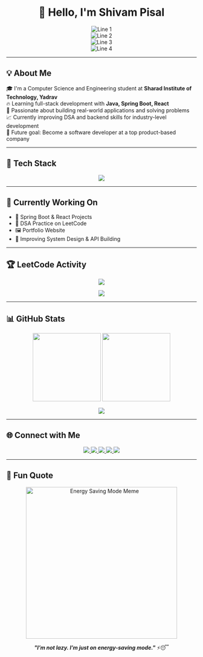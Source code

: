 <h1 align="center">👋 Hello, I'm Shivam Pisal</h1>
<p align="center">
  <img src="https://readme-typing-svg.demolab.com?font=Fira+Code&color=00FFFF&pause=1000&center=true&vCenter=true&width=435&lines=Full+Stack+Java+Developer" alt="Line 1" />
  <br>
  <img src="https://readme-typing-svg.demolab.com?font=Fira+Code&color=FF61A6&pause=1000&center=true&vCenter=true&width=435&lines=Spring+Boot+%7C+React" alt="Line 2" />
  <br>
  <img src="https://readme-typing-svg.demolab.com?font=Fira+Code&color=FFA500&pause=1000&center=true&vCenter=true&width=435&lines=Problem+Solver+%26+Tech+Explorer" alt="Line 3" />
  <br>
  <img src="https://readme-typing-svg.demolab.com?font=Fira+Code&color=00FF00&pause=1000&center=true&vCenter=true&width=435&lines=Building+and+Improving+Every+Day" alt="Line 4" />
</p>


---

## 💡 About Me

🎓 I'm a Computer Science and Engineering student at **Sharad Institute of Technology, Yadrav**  
🔥 Learning full-stack development with **Java, Spring Boot, React**  
💪 Passionate about building real-world applications and solving problems  
📈 Currently improving DSA and backend skills for industry-level development  
🎯 Future goal: Become a software developer at a top product-based company  

---

## 🚀 Tech Stack

<p align="center">
  <img src="https://skillicons.dev/icons?i=java,spring,react,html,css,js,mysql,git,github,vscode" />
</p>

---

## 🧠 Currently Working On

- 🔨 Spring Boot & React Projects
- 📘 DSA Practice on LeetCode
- 🖼️ Portfolio Website
- 🧪 Improving System Design & API Building

---

## 🏆 LeetCode Activity

<p align="center">
  <a href="https://leetcode.com/shivampisal00/" target="_blank">
    <img src="https://img.shields.io/badge/-LeetCode-FFA116?style=for-the-badge&logo=leetcode&logoColor=black" />
  </a>
</p>

<p align="center">
  <img src="https://leetcard.jacoblin.cool/shivampisal00?theme=dark&font=Baloo+Bhai&ext=contest" />
</p>

---

## 📊 GitHub Stats

<p align="center">
  <img src="https://github-readme-stats.vercel.app/api?username=shivampisal&show_icons=true&theme=radical" height="180px"/>
  <img src="https://github-readme-stats.vercel.app/api/top-langs/?username=shivampisal&layout=compact&theme=radical" height="180px"/>
</p>

<p align="center">
  <img src="https://github-readme-streak-stats.herokuapp.com/?user=shivampisal&theme=radical" />
</p>

---

## 🌐 Connect with Me

<p align="center">
  <a href="https://www.linkedin.com/in/YOUR_USERNAME/" target="_blank">
    <img src="https://img.shields.io/badge/LinkedIn-%230077B5.svg?&style=for-the-badge&logo=linkedin&logoColor=white" />
  </a>
  <a href="https://www.instagram.com/YOUR_USERNAME/" target="_blank">
    <img src="https://img.shields.io/badge/Instagram-%23E4405F.svg?&style=for-the-badge&logo=instagram&logoColor=white" />
  </a>
  <a href="mailto:your-email@example.com" target="_blank">
    <img src="https://img.shields.io/badge/Gmail-D14836?style=for-the-badge&logo=gmail&logoColor=white" />
  </a>
  <a href="https://github.com/shivampisal" target="_blank">
    <img src="https://img.shields.io/badge/GitHub-%23181717.svg?&style=for-the-badge&logo=github&logoColor=white" />
  </a>
  <a href="https://leetcode.com/YOUR_LEETCODE_USERNAME/" target="_blank">
    <img src="https://img.shields.io/badge/LeetCode-%23FFA116.svg?&style=for-the-badge&logo=leetcode&logoColor=black" />
  </a>
</p>

---


## 💬 Fun Quote

<p align="center">
  <img src="https://i.imgur.com/uwDCfng.jpeg" width="400" alt="Energy Saving Mode Meme" />
</p>

<p align="center">
  <b><i>"I’m not lazy. I’m just on energy-saving mode."</i></b> ⚡😴
</p>

